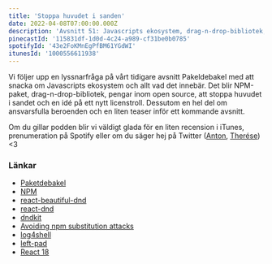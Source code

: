 ```yaml
---
title: 'Stoppa huvudet i sanden'
date: 2022-04-08T07:00:00.000Z
description: 'Avsnitt 51: Javascripts ekosystem, drag-n-drop-bibliotek, pengar inom open source, att stoppa huvudet i sandet, en idé på ett nytt licenstroll och mycket annat.'
pinecastId: '115831df-1d0d-4c24-a989-cf31be0b0785'
spotifyId: '43e2FoKMnEgPfBM61YGdWI'
itunesId: '1000556611938'
---
```


Vi följer upp en lyssnarfråga på vårt tidigare avsnitt Pakeldebakel med att snacka om Javascripts ekosystem och allt vad det innebär. Det blir NPM-paket, drag-n-drop-bibliotek, pengar inom open source, att stoppa huvudet i sandet och en idé på ett nytt licenstroll. Dessutom en hel del om ansvarsfulla beroenden och en liten teaser inför ett kommande avsnitt.

Om du gillar podden blir vi väldigt glada för en liten recension i iTunes, prenumeration på Spotify eller om du säger hej på Twitter ([Anton](https://twitter.com/Awnton), [Therése](https://twitter.com/tkomstadius)) &lt;3

### Länkar

- [Paketdebakel](https://asdf.pizza/45-paketdebakel/)
- [NPM](https://www.npmjs.com)
- [react-beautiful-dnd](https://github.com/atlassian/react-beautiful-dnd)
- [react-dnd](https://react-dnd.github.io/react-dnd/about)
- [dndkit](https://dndkit.com)
- [Avoiding npm substitution attacks](https://github.blog/2021-02-12-avoiding-npm-substitution-attacks/)
- [log4shell](https://en.wikipedia.org/wiki/Log4Shell)
- [left-pad](https://qz.com/646467/how-one-programmer-broke-the-internet-by-deleting-a-tiny-piece-of-code/)
- [React 18](https://reactjs.org/blog/2022/03/29/react-v18.html)
